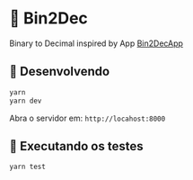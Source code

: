 # 🔢 Bin2Dec

Binary to Decimal inspired by App [Bin2DecApp](https://github.com/florinpop17/app-ideas/blob/master/Projects/1-Beginner/Bin2Dec-App.md)

## 🚀 Desenvolvendo

```sh
yarn
yarn dev
```

Abra o servidor em: `http://locahost:8000`

## 🔧 Executando os testes

```sh
yarn test
```
